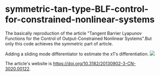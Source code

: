 # symmetric-tan-type-BLF-control-for-constrained-nonlinear-systems
The basically reproduction of the article "Tangent Barrier Lyapunov Functions for the Control of Output-Constrained Nonlinear Systems".But only this code
achieves the symmetric part of article.

Adding a sliding mode differentiator to estimate the x1's differentiation.
<img src=".\md_img_src\differentiator.png">

The article's website is https://doi.org/10.3182/20130902-3-CN-3020.00122.
